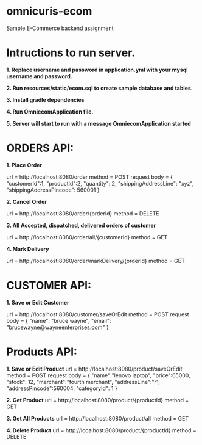 # omnicuris-ecom
Sample E-Commerce backend assignment


# Intructions to run server.
**1. Replace username and password in application.yml with your mysql username and password.**

**2. Run resources/static/ecom.sql to create sample database and tables.**

**3. Install gradle dependencies**

**4. Run OmniecomApplication file.**

**5. Server will start to run with a message OmniecomApplication started**


# ORDERS API:

**1. Place Order**

url = http://localhost:8080/order
method = POST
request body = {
                	"customerId":1,
                	"productId":2,
                	"quantity": 2,
                	"shippingAddressLine": "xyz",
                	"shippingAddressPincode": 560001
                }




**2. Cancel Order**

url = http://localhost:8080/order/{orderId}
method = DELETE


**3. All Accepted, dispatched, delivered orders of customer**

url = http://localhost:8080/order/all/{customerId}
method = GET

**4. Mark Delivery**

url = http://localhost:8080/order/markDelivery/{orderId}
method = GET



# CUSTOMER API:


**1. Save or Edit Customer**

url = http://localhost:8080/customer/saveOrEdit
method = POST
request body = {
                	"name": "bruce wayne",
                	"email": "brucewayne@wayneenterprises.com"
                }


# Products API:


**1. Save or Edit Product**
url = http://localhost:8080/product/saveOrEdit
method = POST
request body = {
               	"name":"lenovo laptop",
               	"price":65000,
               	"stock": 12,
               	"merchant":"fourth merchant",
               	"addressLine":"r",
               	"addressPincode":560004,
               	"categoryId": 1
               }


**2. Get Product**
url = http://localhost:8080/product/{productId}
method = GET


**3. Get All Products**
url = http://localhost:8080/product/all
method = GET


**4. Delete Product**
url = http://localhost:8080/product/{productId}
method = DELETE


